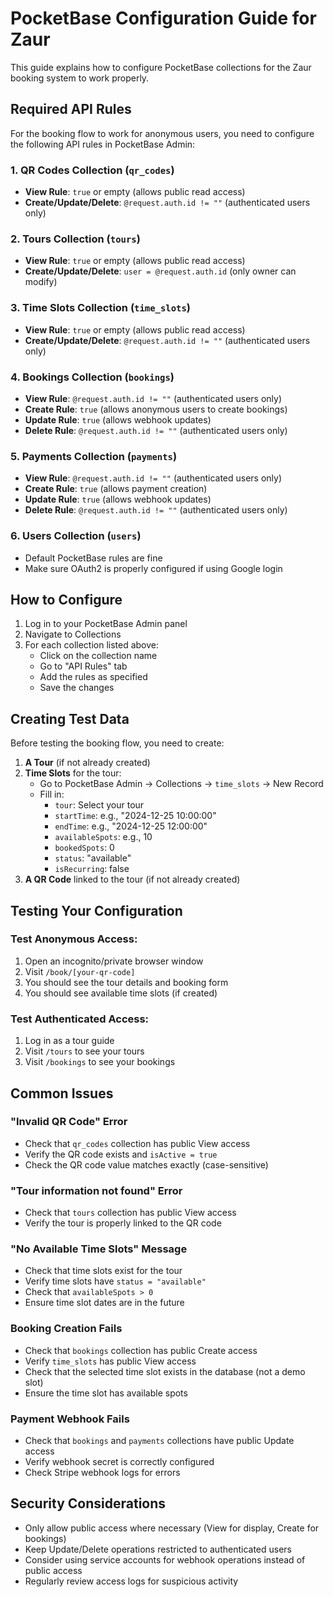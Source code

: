 # PocketBase Configuration Guide for Zaur

This guide explains how to configure PocketBase collections for the Zaur booking system to work properly.

## Required API Rules

For the booking flow to work for anonymous users, you need to configure the following API rules in PocketBase Admin:

### 1. QR Codes Collection (`qr_codes`)
- **View Rule**: `true` or empty (allows public read access)
- **Create/Update/Delete**: `@request.auth.id != ""` (authenticated users only)

### 2. Tours Collection (`tours`)
- **View Rule**: `true` or empty (allows public read access)
- **Create/Update/Delete**: `user = @request.auth.id` (only owner can modify)

### 3. Time Slots Collection (`time_slots`)
- **View Rule**: `true` or empty (allows public read access)
- **Create/Update/Delete**: `@request.auth.id != ""` (authenticated users only)

### 4. Bookings Collection (`bookings`)
- **View Rule**: `@request.auth.id != ""` (authenticated users only)
- **Create Rule**: `true` (allows anonymous users to create bookings)
- **Update Rule**: `true` (allows webhook updates)
- **Delete Rule**: `@request.auth.id != ""` (authenticated users only)

### 5. Payments Collection (`payments`)
- **View Rule**: `@request.auth.id != ""` (authenticated users only)
- **Create Rule**: `true` (allows payment creation)
- **Update Rule**: `true` (allows webhook updates)
- **Delete Rule**: `@request.auth.id != ""` (authenticated users only)

### 6. Users Collection (`users`)
- Default PocketBase rules are fine
- Make sure OAuth2 is properly configured if using Google login

## How to Configure

1. Log in to your PocketBase Admin panel
2. Navigate to Collections
3. For each collection listed above:
   - Click on the collection name
   - Go to "API Rules" tab
   - Add the rules as specified
   - Save the changes

## Creating Test Data

Before testing the booking flow, you need to create:

1. **A Tour** (if not already created)
2. **Time Slots** for the tour:
   - Go to PocketBase Admin → Collections → `time_slots` → New Record
   - Fill in:
     - `tour`: Select your tour
     - `startTime`: e.g., "2024-12-25 10:00:00"
     - `endTime`: e.g., "2024-12-25 12:00:00"
     - `availableSpots`: e.g., 10
     - `bookedSpots`: 0
     - `status`: "available"
     - `isRecurring`: false
3. **A QR Code** linked to the tour (if not already created)

## Testing Your Configuration

### Test Anonymous Access:
1. Open an incognito/private browser window
2. Visit `/book/[your-qr-code]`
3. You should see the tour details and booking form
4. You should see available time slots (if created)

### Test Authenticated Access:
1. Log in as a tour guide
2. Visit `/tours` to see your tours
3. Visit `/bookings` to see your bookings

## Common Issues

### "Invalid QR Code" Error
- Check that `qr_codes` collection has public View access
- Verify the QR code exists and `isActive = true`
- Check the QR code value matches exactly (case-sensitive)

### "Tour information not found" Error
- Check that `tours` collection has public View access
- Verify the tour is properly linked to the QR code

### "No Available Time Slots" Message
- Check that time slots exist for the tour
- Verify time slots have `status = "available"`
- Check that `availableSpots > 0`
- Ensure time slot dates are in the future

### Booking Creation Fails
- Check that `bookings` collection has public Create access
- Verify `time_slots` has public View access
- Check that the selected time slot exists in the database (not a demo slot)
- Ensure the time slot has available spots

### Payment Webhook Fails
- Check that `bookings` and `payments` collections have public Update access
- Verify webhook secret is correctly configured
- Check Stripe webhook logs for errors

## Security Considerations

- Only allow public access where necessary (View for display, Create for bookings)
- Keep Update/Delete operations restricted to authenticated users
- Consider using service accounts for webhook operations instead of public access
- Regularly review access logs for suspicious activity 